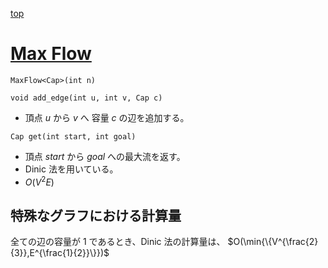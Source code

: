 [top](../../README.md)

# [Max Flow](./mxf.hpp)

`MaxFlow<Cap>(int n)`

`void add_edge(int u, int v, Cap c)`
- 頂点 $u$ から $v$ へ 容量 $c$ の辺を追加する。

`Cap get(int start, int goal)`
- 頂点 $start$ から $goal$ への最大流を返す。
- Dinic 法を用いている。
- $O(V^2 E)$

## 特殊なグラフにおける計算量
全ての辺の容量が 1 であるとき、Dinic 法の計算量は、 $O(\min{\{V^{\frac{2}{3}},E^{\frac{1}{2}}\}})$